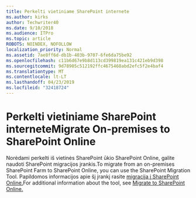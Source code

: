 ```yaml
---
title: Perkelti vietiniame SharePoint internete
ms.author: kirks
author: Techwriter40
ms.date: 9/10/2018
ms.audience: ITPro
ms.topic: article
ROBOTS: NOINDEX, NOFOLLOW
localization_priority: Normal
ms.assetid: 7ae8ff6d-db1b-403b-9707-6fe6da75be92
ms.openlocfilehash: c11b6d67e9b8d113cd399819ea131c421eb9d398
ms.sourcegitcommit: 9d78905c512192ffc4675468abd2efc5f2e4baf4
ms.translationtype: MT
ms.contentlocale: lt-LT
ms.lasthandoff: 04/23/2019
ms.locfileid: "32418724"
---
```

# <a name="migrate-on-premises-to-sharepoint-online"></a><span data-ttu-id="edd3b-102">Perkelti vietiniame SharePoint internete</span><span class="sxs-lookup"><span data-stu-id="edd3b-102">Migrate On-premises to SharePoint Online</span></span>

<span data-ttu-id="edd3b-103">Norėdami perkelti iš vietinės SharePoint ūkio SharePoint Online, galite naudoti SharePoint migracijos įrankis.</span><span class="sxs-lookup"><span data-stu-id="edd3b-103">To migrate from an on-premises SharePoint Farm to SharePoint Online, you can use the SharePoint Migration Tool.</span></span> <span data-ttu-id="edd3b-104">Papildomos informacijos apie šį įrankį rasite [migracija į SharePoint Online.](https://go.microsoft.com/fwlink/?linkid=2019574)</span><span class="sxs-lookup"><span data-stu-id="edd3b-104">For additional information about the tool, see [Migrate to SharePoint Online.](https://go.microsoft.com/fwlink/?linkid=2019574)</span></span>
  

